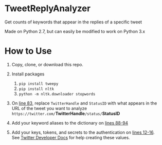 # TweetReplyAnalyzer
Get counts of keywords that appear in the replies of a specific tweet

Made on Python 2.7, but can easily be modified to work on Python 3.x

# How to Use

1. Copy, clone, or download this repo.

2. Install packages
    1. `pip install tweepy`
    2. `pip install nltk`
    3. `python -m nltk.downloader stopwords`

3. On [line 83](https://github.com/FlyingKatsu/TweetReplyAnalyzer/blob/875c265c8159dd87849049a966ceb106a358c935/index.py#L83), replace `TwitterHandle` and `StatusID` with what appears in the URL of the tweet you want to analyze `https://twitter.com/`**TwitterHandle**`/status/`**StatusID**

4. Add your keyword aliases to the dictionary on [lines 88-94](https://github.com/FlyingKatsu/TweetReplyAnalyzer/blob/875c265c8159dd87849049a966ceb106a358c935/index.py#L88-L94)

5. Add your keys, tokens, and secrets to the authentication on [lines 12-16](https://github.com/FlyingKatsu/TweetReplyAnalyzer/blob/875c265c8159dd87849049a966ceb106a358c935/index.py#L12-L16). See [Twitter Developer Docs](https://developer.twitter.com/en/docs/basics/authentication/guides/access-tokens) for help creating these values.
